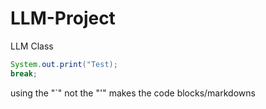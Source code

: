 # LLM-Project
LLM Class

````java
System.out.print("Test);
break;
````

using the "`"  not the "'" makes the code blocks/markdowns
